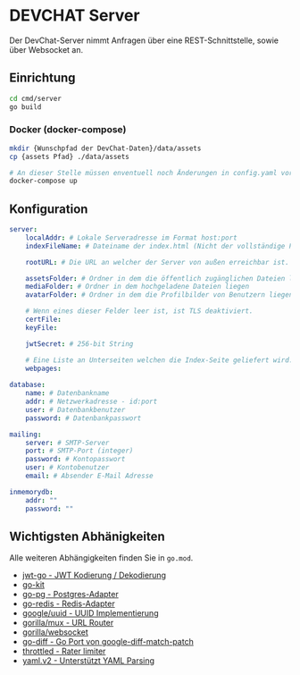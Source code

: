 # DEVCHAT Server

Der DevChat-Server nimmt Anfragen über eine REST-Schnittstelle, sowie über Websocket an.

## Einrichtung

```sh
cd cmd/server
go build
```

### Docker (docker-compose)

```sh
mkdir {Wunschpfad der DevChat-Daten}/data/assets
cp {assets Pfad} ./data/assets

# An dieser Stelle müssen enventuell noch Änderungen in config.yaml vorgenommen werden.
docker-compose up
```

## Konfiguration

```yaml
server:
    localAddr: # Lokale Serveradresse im Format host:port
    indexFileName: # Dateiname der index.html (Nicht der vollständige Pfad)

    rootURL: # Die URL an welcher der Server von außen erreichbar ist.

    assetsFolder: # Ordner in dem die öffentlich zugänglichen Dateien liegen.
    mediaFolder: # Ordner in dem hochgeladene Dateien liegen
    avatarFolder: # Ordner in dem die Profilbilder von Benutzern liegen.

    # Wenn eines dieser Felder leer ist, ist TLS deaktiviert.
    certFile:
    keyFile:

    jwtSecret: # 256-bit String

    # Eine Liste an Unterseiten welchen die Index-Seite geliefert wird. (Für SPAs) (String array)
    webpages:
  
database:
    name: # Datenbankname
    addr: # Netzwerkadresse - id:port
    user: # Datenbankbenutzer
    password: # Datenbankpasswort

mailing:
    server: # SMTP-Server
    port: # SMTP-Port (integer)
    password: # Kontopasswort
    user: # Kontobenutzer
    email: # Absender E-Mail Adresse

inmemorydb:
    addr: ""
    password: ""
```

## Wichtigsten Abhänigkeiten

Alle weiteren Abhängigkeiten finden Sie in `go.mod`.

- [jwt-go - JWT Kodierung / Dekodierung](github.com/dgrijalva/jwt-go)
- [go-kit](github.com/go-kit/kit)
- [go-pg - Postgres-Adapter](github.com/go-pg/pg/v9)
- [go-redis - Redis-Adapter](github.com/go-redis/redis)
- [google/uuid - UUID Implementierung](github.com/google/uuid)
- [gorilla/mux - URL Router](github.com/gorilla/mux)
- [gorilla/websocket](github.com/gorilla/websocket)
- [go-diff - Go Port von google-diff-match-patch](github.com/sergi/go-diff)
- [throttled - Rater limiter](github.com/throttled/throttled)
- [yaml.v2 - Unterstützt YAML Parsing](gopkg.in/yaml.v2)
